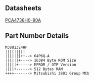 ## Datasheets ##

[PCA4738H0-80A](PCA4738H.pdf)

## Part Number Details ##
```
M38813E4HP
|||||||||
|||||||++--> 64P6Q-A
||||||+----> 16384 Byte ROM Size 
|||||+-----> EPROM / OTP Version
||||+------> 512 Bytes RAM
++++-------> Mitsubishi 3881 Group MCU

